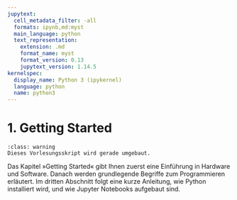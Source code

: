 ```yaml
---
jupytext:
  cell_metadata_filter: -all
  formats: ipynb,md:myst
  main_language: python
  text_representation:
    extension: .md
    format_name: myst
    format_version: 0.13
    jupytext_version: 1.14.5
kernelspec:
  display_name: Python 3 (ipykernel)
  language: python
  name: python3
---
```


# 1. Getting Started

```{admonition} Hinweise zur Vorlesung Objektorientierte Programmierung im WiSe 2025/26
:class: warning
Dieses Vorlesungsskript wird gerade umgebaut.
```

Das Kapitel »Getting Started« gibt Ihnen zuerst eine Einführung in Hardware und
Software. Danach werden grundlegende Begriffe zum Programmieren erläutert. Im
dritten Abschnitt folgt eine kurze Anleitung, wie Python installiert wird, und
wie Jupyter Notebooks aufgebaut sind.
